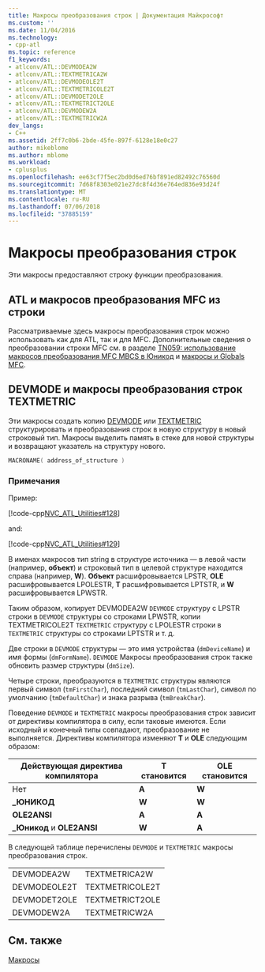 ```yaml
---
title: Макросы преобразования строк | Документация Майкрософт
ms.custom: ''
ms.date: 11/04/2016
ms.technology:
- cpp-atl
ms.topic: reference
f1_keywords:
- atlconv/ATL::DEVMODEA2W
- atlconv/ATL::TEXTMETRICA2W
- atlconv/ATL::DEVMODEOLE2T
- atlconv/ATL::TEXTMETRICOLE2T
- atlconv/ATL::DEVMODET2OLE
- atlconv/ATL::TEXTMETRICT2OLE
- atlconv/ATL::DEVMODEW2A
- atlconv/ATL::TEXTMETRICW2A
dev_langs:
- C++
ms.assetid: 2ff7c0b6-2bde-45fe-897f-6128e18e0c27
author: mikeblome
ms.author: mblome
ms.workload:
- cplusplus
ms.openlocfilehash: ee63cf7f5ec2bd0d6ed76bf891ed82492c76560d
ms.sourcegitcommit: 7d68f8303e021e27dc8f4d36e764ed836e93d24f
ms.translationtype: MT
ms.contentlocale: ru-RU
ms.lasthandoff: 07/06/2018
ms.locfileid: "37885159"
---
```

# <a name="string-conversion-macros"></a>Макросы преобразования строк

Эти макросы предоставляют строку функции преобразования.  
 
##  <a name="atl_and_mfc_string_conversion_macros"></a>  ATL и макросов преобразования MFC из строки

Рассматриваемые здесь макросы преобразования строк можно использовать как для ATL, так и для MFC. Дополнительные сведения о преобразовании строки MFC см. в разделе [TN059: использование макросов преобразования MFC MBCS в Юникод](../../mfc/tn059-using-mfc-mbcs-unicode-conversion-macros.md) и [макросы и Globals MFC](../../mfc/reference/mfc-macros-and-globals.md).

##  <a name="devmode_and_textmetric_string_conversion_macros"></a>  DEVMODE и макросы преобразования строк TEXTMETRIC

Эти макросы создать копию [DEVMODE](http://msdn.microsoft.com/library/windows/desktop/dd183565) или [TEXTMETRIC](http://msdn.microsoft.com/library/windows/desktop/dd145132) структурировать и преобразования строк в новую структуру в новый строковый тип. Макросы выделить память в стеке для новой структуры и возвращают указатель на структуру нового.  
  
```cpp
MACRONAME( address_of_structure )
```  
  
### <a name="remarks"></a>Примечания

Пример:  
  
[!code-cpp[NVC_ATL_Utilities#128](../../atl/codesnippet/cpp/string-conversion-macros_1.cpp)]  
  
and:  
  
[!code-cpp[NVC_ATL_Utilities#129](../../atl/codesnippet/cpp/string-conversion-macros_2.cpp)]  
  
В именах макросов тип string в структуре источника — в левой части (например, **объект**) и строковый тип в целевой структуре находится справа (например, **W**). **Объект** расшифровывается LPSTR, **OLE** расшифровывается LPOLESTR, **T** расшифровывается LPTSTR, и **W** расшифровывается LPWSTR.  
  
Таким образом, копирует DEVMODEA2W `DEVMODE` структуру с LPSTR строки в `DEVMODE` структуры со строками LPWSTR, копии TEXTMETRICOLE2T `TEXTMETRIC` структуру с LPOLESTR строки в `TEXTMETRIC` структуры со строками LPTSTR и т. д.  
  
Две строки в `DEVMODE` структуры — это имя устройства (`dmDeviceName`) и имя формы (`dmFormName`). `DEVMODE` Макросы преобразования строк также обновить размер структуры (`dmSize`).  
  
Четыре строки, преобразуются в `TEXTMETRIC` структуры являются первый символ (`tmFirstChar`), последний символ (`tmLastChar`), символ по умолчанию (`tmDefaultChar`) и знака разрыва (`tmBreakChar`).
  
Поведение `DEVMODE` и `TEXTMETRIC` макросы преобразования строк зависит от директивы компилятора в силу, если таковые имеются. Если исходный и конечный типы совпадают, преобразование не выполняется. Директивы компилятора изменяют **T** и **OLE** следующим образом:  
  
|Действующая директива компилятора|T становится|OLE становится|  
|----------------------------------|---------------|-----------------|  
|Нет|**A**|**W**|  
|**\_ЮНИКОД**|**W**|**W**|  
|**OLE2ANSI**|**A**|**A**|  
|**\_Юникод** и **OLE2ANSI**|**W**|**A**|  
  
 В следующей таблице перечислены `DEVMODE` и `TEXTMETRIC` макросы преобразования строк.  
  
|||  
|-|-|  
|DEVMODEA2W|TEXTMETRICA2W|  
|DEVMODEOLE2T|TEXTMETRICOLE2T|  
|DEVMODET2OLE|TEXTMETRICT2OLE|  
|DEVMODEW2A|TEXTMETRICW2A|  

## <a name="see-also"></a>См. также

[Макросы](../../atl/reference/atl-macros.md)
